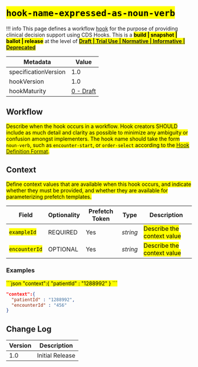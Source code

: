 # <mark>`hook-name-expressed-as-noun-verb`</mark>

!!! info
    This page defines a workflow [hook](https://build.fhir.org/ig/HL7/cds-hooks/#hooks) for the purpose of providing clinical decision support using CDS Hooks. This is a <mark>**build | snapshot | ballot | release**</mark> at the level of <mark>**[Draft | Trial Use | Normative | Informative | Deprecated](http://hl7.org/fhir/versions.html#std-processs)**</mark>

| Metadata | Value
| ---- | ----
| specificationVersion | 1.0
| hookVersion | 1.0
| hookMaturity | [0 - Draft](https://build.fhir.org/ig/HL7/cds-hooks/#hook-maturity-model)

## Workflow

<mark>Describe when the hook occurs in a workflow. Hook creators SHOULD include as much detail and clarity as possible to minimize any ambiguity or confusion amongst implementers. The hook name should take the form `noun-verb`, such as `encounter-start`, or `order-select` according to the [Hook Definition Format](https://build.fhir.org/ig/HL7/cds-hooks/#hook-definition-format).</mark>

## Context

<mark>Define context values that are available when this hook occurs, and indicate whether they must be provided, and whether they are available for parameterizing prefetch templates.</mark>

Field | Optionality | Prefetch Token | Type | Description
----- | -------- | ---- | ---- | ----
<mark>`exampleId`</mark> | REQUIRED | Yes | *string* | <mark>Describe the context value</mark>
<mark>`encounterId`</mark> | OPTIONAL | Yes | *string* | <mark>Describe the context value</mark>

### Examples

<mark>
```json
"context":{
  "patientId" : "1288992"
}
```

```json
"context":{
  "patientId" : "1288992",
  "encounterId" : "456"
}
```
</mark>

## Change Log

Version | Description
---- | ----
1.0 | Initial Release